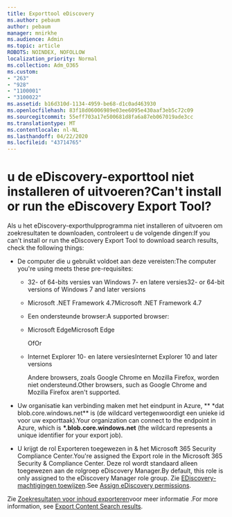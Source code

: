 ```yaml
---
title: Exporttool eDiscovery
ms.author: pebaum
author: pebaum
manager: mnirkhe
ms.audience: Admin
ms.topic: article
ROBOTS: NOINDEX, NOFOLLOW
localization_priority: Normal
ms.collection: Adm_O365
ms.custom:
- "263"
- "928"
- "1100001"
- "3100022"
ms.assetid: b16d310d-1134-4959-be68-d1c0ad463930
ms.openlocfilehash: 83f18d06006989e03ee6095e430aaf3eb5c72c09
ms.sourcegitcommit: 55eff703a17e500681d8fa6a87eb067019ade3cc
ms.translationtype: MT
ms.contentlocale: nl-NL
ms.lasthandoff: 04/22/2020
ms.locfileid: "43714765"
---
```

# <a name="cant-install-or-run-the-ediscovery-export-tool"></a><span data-ttu-id="c2546-102">u de eDiscovery-exporttool niet installeren of uitvoeren?</span><span class="sxs-lookup"><span data-stu-id="c2546-102">Can't install or run the eDiscovery Export Tool?</span></span>

<span data-ttu-id="c2546-103">Als u het eDiscovery-exporthulpprogramma niet installeren of uitvoeren om zoekresultaten te downloaden, controleert u de volgende dingen:</span><span class="sxs-lookup"><span data-stu-id="c2546-103">If you can't install or run the eDiscovery Export Tool to download search results, check the following things:</span></span>
  
- <span data-ttu-id="c2546-104">De computer die u gebruikt voldoet aan deze vereisten:</span><span class="sxs-lookup"><span data-stu-id="c2546-104">The computer you're using meets these pre-requisites:</span></span>

  - <span data-ttu-id="c2546-105">32- of 64-bits versies van Windows 7- en latere versies</span><span class="sxs-lookup"><span data-stu-id="c2546-105">32- or 64-bit versions of Windows 7 and later versions</span></span>

  - <span data-ttu-id="c2546-106">Microsoft .NET Framework 4.7</span><span class="sxs-lookup"><span data-stu-id="c2546-106">Microsoft .NET Framework 4.7</span></span>

  - <span data-ttu-id="c2546-107">Een ondersteunde browser:</span><span class="sxs-lookup"><span data-stu-id="c2546-107">A supported browser:</span></span>

  - <span data-ttu-id="c2546-108">Microsoft Edge</span><span class="sxs-lookup"><span data-stu-id="c2546-108">Microsoft Edge</span></span>

    <span data-ttu-id="c2546-109">Of</span><span class="sxs-lookup"><span data-stu-id="c2546-109">Or</span></span>

  - <span data-ttu-id="c2546-110">Internet Explorer 10- en latere versies</span><span class="sxs-lookup"><span data-stu-id="c2546-110">Internet Explorer 10 and later versions</span></span>

    <span data-ttu-id="c2546-111">Andere browsers, zoals Google Chrome en Mozilla Firefox, worden niet ondersteund.</span><span class="sxs-lookup"><span data-stu-id="c2546-111">Other browsers, such as Google Chrome and Mozilla Firefox aren't supported.</span></span>

- <span data-ttu-id="c2546-112">Uw organisatie kan verbinding maken met het eindpunt in Azure, \*\* \*dat blob.core.windows.net\*\* is (de wildcard vertegenwoordigt een unieke id voor uw exporttaak).</span><span class="sxs-lookup"><span data-stu-id="c2546-112">Your organization can connect to the endpoint in Azure, which is **\*.blob.core.windows.net** (the wildcard represents a unique identifier for your export job).</span></span>

- <span data-ttu-id="c2546-113">U krijgt de rol Exporteren toegewezen in &amp; het Microsoft 365 Security Compliance Center.</span><span class="sxs-lookup"><span data-stu-id="c2546-113">You're assigned the Export role in the Microsoft 365 Security &amp; Compliance Center.</span></span> <span data-ttu-id="c2546-114">Deze rol wordt standaard alleen toegewezen aan de rolgroep eDiscovery Manager.</span><span class="sxs-lookup"><span data-stu-id="c2546-114">By default, this role is only assigned to the eDiscovery Manager role group.</span></span> <span data-ttu-id="c2546-115">Zie [EDiscovery-machtigingen toewijzen](https://docs.microsoft.com/office365/securitycompliance/assign-ediscovery-permissions).</span><span class="sxs-lookup"><span data-stu-id="c2546-115">See [Assign eDiscovery permissions](https://docs.microsoft.com/office365/securitycompliance/assign-ediscovery-permissions).</span></span>

<span data-ttu-id="c2546-116">Zie [Zoekresultaten voor inhoud exporteren](https://docs.microsoft.com/office365/securitycompliance/export-search-results)voor meer informatie .</span><span class="sxs-lookup"><span data-stu-id="c2546-116">For more information, see [Export Content Search results](https://docs.microsoft.com/office365/securitycompliance/export-search-results).</span></span>
  